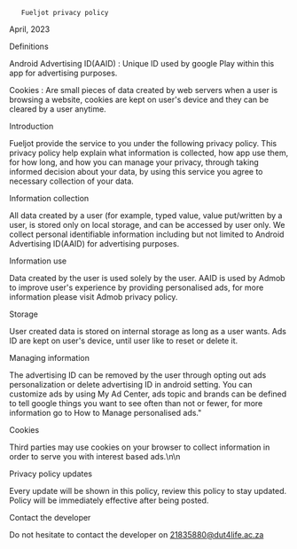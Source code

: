        Fueljot privacy policy

 April, 2023

 Definitions

 Android Advertising ID(AAID) : Unique ID used by 
google Play within this app for advertising purposes.

 Cookies : Are small pieces of data created by web 
servers when a user is browsing a website, cookies 
are kept on user\'s device and they can be cleared 
by a user anytime.

 Introduction

Fueljot provide the service to you under the following privacy policy. 
This privacy policy help explain what information is collected, 
how app use them, for how long, and how you can manage your privacy, 
through taking informed decision about your data,
 by using this service you agree to necessary collection of your data.

 Information collection

 All data created by a user (for example, typed value, 
value put/written by a user, is stored only on local storage,
 and can be accessed by user only. We collect personal identifiable
 information including but not limited to Android Advertising 
ID(AAID) for advertising purposes.

 Information use

 Data created by the user is used solely by the user. 
AAID is used by Admob to improve user's experience by
providing personalised ads, for more information please 
visit Admob privacy policy. 

 Storage

 User created data is stored on internal storage as
 long as a user wants. Ads ID are kept on user's device, 
until user like to reset or delete it.

 Managing information

The advertising ID can be removed by the user through 
opting out ads personalization or delete advertising ID 
in android setting. You can customize ads by using
 My Ad Center, ads topic and brands can be defined 
to tell google things you want to see often than not 
or fewer, for more information go to How to Manage 
personalised ads." 

 Cookies

Third parties may use cookies on your browser 
to collect information in order to serve you
 with interest based ads.\n\n

 Privacy policy updates

Every update will be shown in this policy, 
review this policy to stay updated. Policy 
will be immediately effective after being posted.

 Contact the developer

Do not hesitate to contact the developer 
on 21835880@dut4life.ac.za

